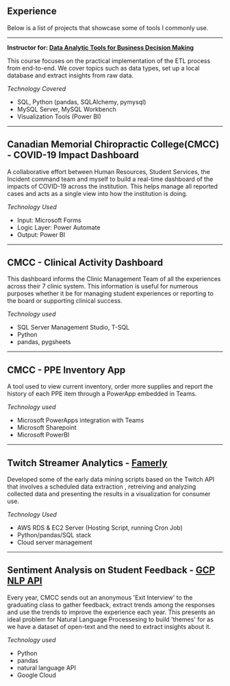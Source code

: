 
##  Experience

Below is a list of projects that showcase some of tools I commonly use. 

---

**Instructor for: [Data Analytic Tools for Business Decision Making](/course.md)**

This course focuses on the practical implementation of the ETL process from end-to-end. We cover topics such as data types, set up a local database and extract insights from raw data.


*Technology Covered*
- SQL, Python (pandas, SQLAlchemy, pymysql)
- MySQL Server, MySQL Workbench
- Visualization Tools (Power BI)


---

## **Canadian Memorial Chiropractic College(CMCC) - COVID-19 Impact Dashboard**

A collaborative effort between Human Resources, Student Services, the Incident command team and myself to build a real-time dashboard of the impacts of COVID-19 across the institution. This helps manage all reported cases and acts as a single view into how the institution is doing. 

_Technology Used_
- Input: Microsoft Forms
- Logic Layer: Power Automate
- Output: Power BI

---


## **CMCC - Clinical Activity Dashboard** 

This dashboard informs the Clinic Management Team of all the experiences across their 7 clinic system. This information is useful for numerous purposes whether it be for managing student experiences or reporting to the board or supporting clinical success. 

_Technology used_
- SQL Server Management Studio, T-SQL
- Python
- pandas, pygsheets


---


## **CMCC - PPE Inventory App** 

A tool used to view current inventory, order more supplies and report the history of each PPE item through a PowerApp embedded in Teams.

_Technology used_
- Microsoft PowerApps integration with Teams
- Microsoft Sharepoint
- Microsoft PowerBI


---


## **Twitch Streamer Analytics** - **[Famerly](https://www.famerly.com/)**

Developed some of the early data mining scripts based on the Twitch API that involves a scheduled data extraction , retreiving and analyzing collected data and presenting the results in a visualization for consumer use. 


_Technology Used_
- AWS RDS & EC2 Server (Hosting Script, running Cron Job)
- Python/pandas/SQL stack
- Cloud server management


---


## **Sentiment Analysis on Student Feedback** - **[GCP NLP API](https://cloud.google.com/natural-language)**

Every year, CMCC sends out an anonymous 'Exit Interview' to the graduating class to gather feedback, extract trends among the responses and use the trends to improve the experience each year. This presents an ideal problem for Natural Language Processesing to build 'themes' for as we have a dataset of open-text and the need to extract insights about it. 

_Technology used_
- Python 
- pandas
- natural language API
- Google Cloud
